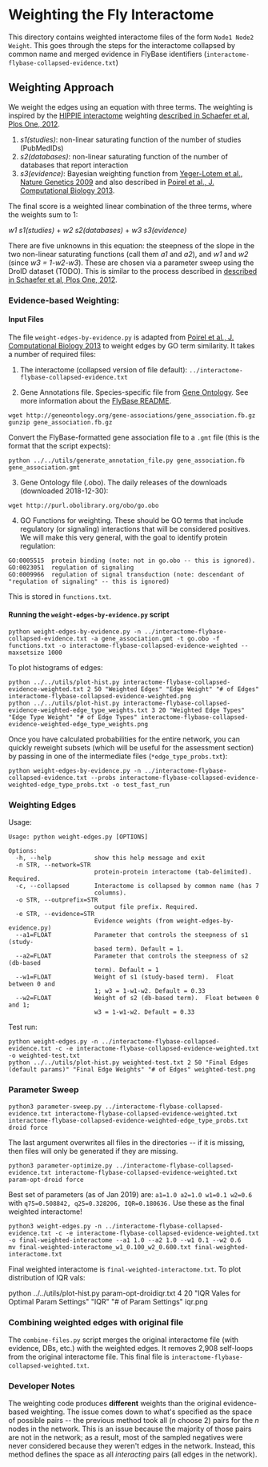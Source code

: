 # Weighting the Fly Interactome

This directory contains weighted interactome files of the form `Node1 Node2 Weight`.  This goes through the steps for the interactome collapsed by common name and merged evidence in FlyBase identifiers (`interactome-flybase-collapsed-evidence.txt`)


## Weighting Approach

We weight the edges using an equation with three terms.  The weighting is inspired by the [HIPPIE interactome](http://cbdm-01.zdv.uni-mainz.de/~mschaefer/hippie/index.php) weighting [described in Schaefer et al, Plos One, 2012](https://journals.plos.org/plosone/article?id=10.1371/journal.pone.0031826).  

1. _s1(studies)_: non-linear saturating function of the number of studies (PubMedIDs)
2. _s2(databases)_: non-linear saturating function of the number of databases that report interaction
3. _s3(evidence)_: Bayesian weighting function from [Yeger-Lotem et al., Nature Genetics 2009](https://doi.org/10.1038/ng.337) and also described in [Poirel et al., J. Computational Biology 2013](https://www.ncbi.nlm.nih.gov/pmc/articles/PMC3646337/).

The final score is a weighted linear combination of the three terms, where the weights sum to 1:

_w1_ _s1(studies)_ + _w2_ _s2(databases)_ + _w3_ _s3(evidence)_

There are five unknowns in this equation: the steepness of the slope in the two non-linear saturating functions (call them _a1_ and _a2_), and _w1_ and _w2_ (since _w3 = 1-w2-w3_).  These are chosen via a parameter sweep using the DroID dataset (TODO).  This is similar to the process described in [described in Schaefer et al, Plos One, 2012](https://journals.plos.org/plosone/article?id=10.1371/journal.pone.0031826).

### Evidence-based Weighting: 

#### Input Files

The file `weight-edges-by-evidence.py` is adapted from [Poirel et al., J. Computational Biology 2013](https://www.ncbi.nlm.nih.gov/pmc/articles/PMC3646337/) to weight edges by GO term similarity.  It takes a number of required files:

1. The interactome (collapsed version of file default): `../interactome-flybase-collapsed-evidence.txt`

2. Gene Annotations file. Species-specific file from [Gene Ontology](http://www.geneontology.org/page/download-go-annotations).  See more information about the [FlyBase README](http://geneontology.org/gene-associations/readme/fb.README).  

```
wget http://geneontology.org/gene-associations/gene_association.fb.gz
gunzip gene_association.fb.gz
```

Convert the FlyBase-formatted gene association file to a `.gmt` file (this is the format that the script expects):

```
python ../../utils/generate_annotation_file.py gene_association.fb gene_association.gmt
```

3. Gene Ontology file (.obo).  The daily releases of the downloads (downloaded 2018-12-30):

```
wget http://purl.obolibrary.org/obo/go.obo
```

4. GO Functions for weighting. These should be GO terms that include regulatory (or signaling) interactions that will be considered positives. We will make this very general, with the goal to identify protein regulation:

```
GO:0005515	protein binding (note: not in go.obo -- this is ignored).
GO:0023051	regulation of signaling
GO:0009966	regulation of signal transduction (note: descendant of "regulation of signaling" -- this is ignored)
```

This is stored in `functions.txt`.

#### Running the `weight-edges-by-evidence.py` script

```
python weight-edges-by-evidence.py -n ../interactome-flybase-collapsed-evidence.txt -a gene_association.gmt -t go.obo -f functions.txt -o interactome-flybase-collapsed-evidence-weighted --maxsetsize 1000
```

To plot histograms of edges:
```
python ../../utils/plot-hist.py interactome-flybase-collapsed-evidence-weighted.txt 2 50 "Weighted Edges" "Edge Weight" "# of Edges" interactome-flybase-collapsed-evidence-weighted.png
python ../../utils/plot-hist.py interactome-flybase-collapsed-evidence-weighted-edge_type_weights.txt 3 20 "Weighted Edge Types" "Edge Type Weight" "# of Edge Types" interactome-flybase-collapsed-evidence-weighted-edge_type_weights.png
```

Once you have calculated probabilities for the entire network, you can quickly reweight subsets (which will be useful for the assessment section) by passing in one of the intermediate files (`*edge_type_probs.txt`):

```
python weight-edges-by-evidence.py -n ../interactome-flybase-collapsed-evidence.txt --probs interactome-flybase-collapsed-evidence-weighted-edge_type_probs.txt -o test_fast_run
```

### Weighting Edges

Usage:
```
Usage: python weight-edges.py [OPTIONS]

Options:
  -h, --help            show this help message and exit
  -n STR, --network=STR
                        protein-protein interactome (tab-delimited). Required.
  -c, --collapsed       Interactome is collapsed by common name (has 7
                        columns).
  -o STR, --outprefix=STR
                        output file prefix. Required.
  -e STR, --evidence=STR
                        Evidence weights (from weight-edges-by-evidence.py)
  --a1=FLOAT            Parameter that controls the steepness of s1 (study-
                        based term). Default = 1.
  --a2=FLOAT            Parameter that controls the steepness of s2 (db-based
                        term). Default = 1
  --w1=FLOAT            Weight of s1 (study-based term).  Float between 0 and
                        1; w3 = 1-w1-w2. Default = 0.33
  --w2=FLOAT            Weight of s2 (db-based term).  Float between 0 and 1;
                        w3 = 1-w1-w2. Default = 0.33
```

Test run:

```
python weight-edges.py -n ../interactome-flybase-collapsed-evidence.txt -c -e interactome-flybase-collapsed-evidence-weighted.txt -o weighted-test.txt
python ../../utils/plot-hist.py weighted-test.txt 2 50 "Final Edges (default params)" "Final Edge Weights" "# of Edges" weighted-test.png
```

### Parameter Sweep

```
python3 parameter-sweep.py ../interactome-flybase-collapsed-evidence.txt interactome-flybase-collapsed-evidence-weighted.txt interactome-flybase-collapsed-evidence-weighted-edge_type_probs.txt droid force
```

The last argument overwrites all files in the directories -- if it is missing, then files will only be generated if they are missing.


```
python3 parameter-optimize.py ../interactome-flybase-collapsed-evidence.txt interactome-flybase-collapsed-evidence-weighted.txt param-opt-droid force
```

Best set of parameters (as of Jan 2019) are:
`a1=1.0 a2=1.0 w1=0.1 w2=0.6` with `q75=0.508842, q25=0.328206, IQR=0.180636.`  Use these as the final weighted interactome!

```
python3 weight-edges.py -n ../interactome-flybase-collapsed-evidence.txt -c -e interactome-flybase-collapsed-evidence-weighted.txt -o final-weighted-interactome --a1 1.0 --a2 1.0 --w1 0.1 --w2 0.6 
mv final-weighted-interactome_w1_0.100_w2_0.600.txt final-weighted-interactome.txt
```

Final weighted interactome is `final-weighted-interactome.txt`.  To plot distribution of IQR vals:

python ../../utils/plot-hist.py param-opt-droidiqr.txt 4 20 "IQR Vales for Optimal Param Settings" "IQR" "# of Param Settings" iqr.png

### Combining weighted edges with original file

The `combine-files.py` script merges the original interactome file (with evidence, DBs, etc.) with the weighted edges.  It removes 2,908 self-loops from the original interactome file.  This final file is `interactome-flybase-collapsed-weighted.txt`.

### Developer Notes

The weighting code produces **different** weights than the original evidence-based weighting. The issue comes down to what's specified as the space of possible pairs -- the previous method took all (_n_ choose 2) pairs for the _n_ nodes in the network.  This is an issue because the majority of those pairs are not in the network; as a result, most of the sampled negatives were never considered because they weren't edges in the network.  Instead, this method defines the space as all _interacting_ pairs (all edges in the network).  
